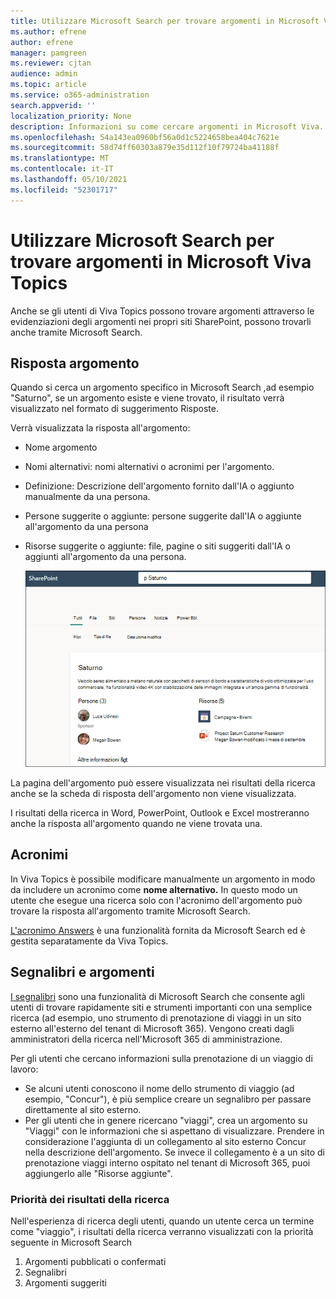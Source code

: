 ```yaml
---
title: Utilizzare Microsoft Search per trovare argomenti in Microsoft Viva Topics
ms.author: efrene
author: efrene
manager: pamgreen
ms.reviewer: cjtan
audience: admin
ms.topic: article
ms.service: o365-administration
search.appverid: ''
localization_priority: None
description: Informazioni su come cercare argomenti in Microsoft Viva.
ms.openlocfilehash: 54a143ea0960bf56a0d1c5224658bea404c7621e
ms.sourcegitcommit: 58d74ff60303a879e35d112f10f79724ba41188f
ms.translationtype: MT
ms.contentlocale: it-IT
ms.lasthandoff: 05/10/2021
ms.locfileid: "52301717"
---
```

# <a name="use-microsoft-search-to-find-topics-in-microsoft-viva-topics"></a>Utilizzare Microsoft Search per trovare argomenti in Microsoft Viva Topics

Anche se gli utenti di Viva Topics possono trovare argomenti attraverso le evidenziazioni degli argomenti nei propri siti SharePoint, possono trovarli anche tramite Microsoft Search. 

## <a name="topic-answer"></a>Risposta argomento

Quando si cerca un argomento specifico in Microsoft Search ,ad esempio "Saturno", se un argomento esiste e viene trovato, il risultato verrà visualizzato nel formato di suggerimento Risposte.

Verrà visualizzata la risposta all'argomento:
- Nome argomento
- Nomi alternativi: nomi alternativi o acronimi per l'argomento.
- Definizione: Descrizione dell'argomento fornito dall'IA o aggiunto manualmente da una persona.
- Persone suggerite o aggiunte: persone suggerite dall'IA o aggiunte all'argomento da una persona
- Risorse suggerite o aggiunte: file, pagine o siti suggeriti dall'IA o aggiunti all'argomento da una persona. 

   ![Argomento nella ricerca](../media/knowledge-management/search-topic-answer.png) 

La pagina dell'argomento può essere visualizzata nei risultati della ricerca anche se la scheda di risposta dell'argomento non viene visualizzata.

I risultati della ricerca in Word, PowerPoint, Outlook e Excel mostreranno anche la risposta all'argomento quando ne viene trovata una.


## <a name="acronyms"></a>Acronimi

In Viva Topics è possibile modificare manualmente un argomento in modo da includere un acronimo come <b>nome alternativo.</b> In questo modo un utente che esegue una ricerca solo con l'acronimo dell'argomento può trovare la risposta all'argomento tramite Microsoft Search.

[L'acronimo Answers](/microsoftsearch/manage-acronyms) è una funzionalità fornita da Microsoft Search ed è gestita separatamente da Viva Topics.

## <a name="bookmarks-and-topics"></a>Segnalibri e argomenti

[I segnalibri](/microsoftsearch/manage-bookmarks) sono una funzionalità di Microsoft Search che consente agli utenti di trovare rapidamente siti e strumenti importanti con una semplice ricerca (ad esempio, uno strumento di prenotazione di viaggi in un sito esterno all'esterno del tenant di Microsoft 365). Vengono creati dagli amministratori della ricerca nell'Microsoft 365 di amministrazione. 

Per gli utenti che cercano informazioni sulla prenotazione di un viaggio di lavoro:

- Se alcuni utenti conoscono il nome dello strumento di viaggio (ad esempio, "Concur"), è più semplice creare un segnalibro per passare direttamente al sito esterno.
- Per gli utenti che in genere ricercano "viaggi", crea un argomento su "Viaggi" con le informazioni che si aspettano di visualizzare. Prendere in considerazione l'aggiunta di un collegamento al sito esterno Concur nella descrizione dell'argomento. Se invece il collegamento è a un sito di prenotazione viaggi interno ospitato nel tenant di Microsoft 365, puoi aggiungerlo alle "Risorse aggiunte".
 
### <a name="search-results-priority"></a>Priorità dei risultati della ricerca 
 
Nell'esperienza di ricerca degli utenti, quando un utente cerca un termine come "viaggio", i risultati della ricerca verranno visualizzati con la priorità seguente in Microsoft Search
1. Argomenti pubblicati o confermati 
2. Segnalibri
3. Argomenti suggeriti
